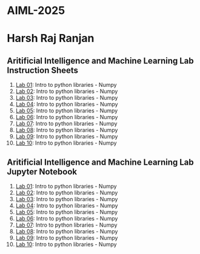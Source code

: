 # AIML-2025
# Harsh Raj Ranjan

## Aritificial Intelligence and Machine Learning Lab Instruction Sheets
1.  [Lab 01](https://github.com/harshr-r/AIML-2025/blob/main/AIML_A1.pdf):  Intro to python libraries - Numpy
2.  [Lab 02](https://github.com/harshr-r/AIML-2025/blob/main/AIML_A2.pdf):  Intro to python libraries - Numpy
3.  [Lab 03](https://github.com/harshr-r/AIML-2025/blob/main/AIML_A3.pdf):  Intro to python libraries - Numpy
4.  [Lab 04](https://github.com/harshr-r/AIML-2025/blob/main/AIML_A4.pdf):  Intro to python libraries - Numpy
5.  [Lab 05](https://github.com/harshr-r/AIML-2025/blob/main/AIML_A5.pdf):  Intro to python libraries - Numpy
6.  [Lab 06](https://github.com/harshr-r/AIML-2025/blob/main/AIML_A6.pdf):  Intro to python libraries - Numpy
7.  [Lab 07](https://github.com/harshr-r/AIML-2025/blob/main/AIML_A7.pdf):  Intro to python libraries - Numpy
8.  [Lab 08](https://github.com/harshr-r/AIML-2025/blob/main/AIML_A8.pdf):  Intro to python libraries - Numpy
9.  [Lab 09](https://github.com/harshr-r/AIML-2025/blob/main/AIML_A9.pdf):  Intro to python libraries - Numpy
10. [Lab 10](https://github.com/harshr-r/AIML-2025/blob/main/AIML_A10.pdf):  Intro to python libraries - Numpy

## Aritificial Intelligence and Machine Learning Lab Jupyter Notebook
1.  [Lab 01](https://github.com/harshr-r/AIML-2025/blob/main/Lab-1_AIML.ipynb):  Intro to python libraries - Numpy
2.  [Lab 02](https://github.com/harshr-r/AIML-2025/blob/main/Lab-2_AIML.ipynb):  Intro to python libraries - Numpy
3.  [Lab 03](https://github.com/harshr-r/AIML-2025/blob/main/Lab-3_AIML.ipynb):  Intro to python libraries - Numpy
4.  [Lab 04](https://github.com/harshr-r/AIML-2025/blob/main/Lab-4_AIML.ipynb):  Intro to python libraries - Numpy
5.  [Lab 05](https://github.com/harshr-r/AIML-2025/blob/main/Lab-5_AIML.ipynb):  Intro to python libraries - Numpy
6.  [Lab 06](https://github.com/harshr-r/AIML-2025/blob/main/Lab_6_AIML.ipynb):  Intro to python libraries - Numpy
7.  [Lab 07](https://github.com/harshr-r/AIML-2025/blob/main/Lab-7_AIML.ipynb):  Intro to python libraries - Numpy
8.  [Lab 08](https://github.com/harshr-r/AIML-2025/blob/main/Lab-8_AIML.ipynb):  Intro to python libraries - Numpy
9.  [Lab 09](https://github.com/harshr-r/AIML-2025/blob/main/Lab-9_AIML.ipynb):  Intro to python libraries - Numpy
10. [Lab 10]():  Intro to python libraries - Numpy


